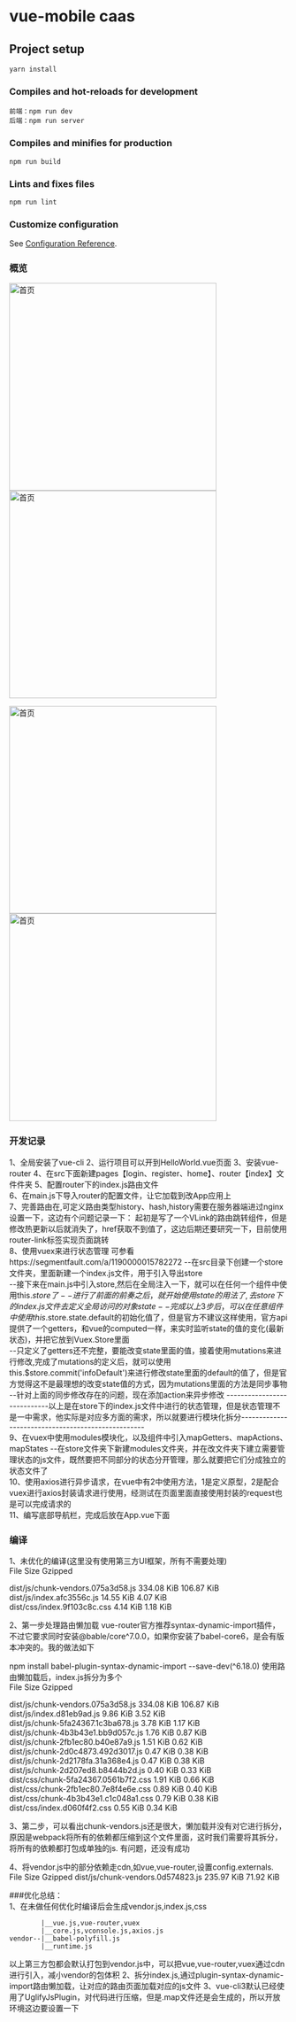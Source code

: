 # vue-mobile caas 

## Project setup
```
yarn install
```
### Compiles and hot-reloads for development
```
前端：npm run dev
后端：npm run server
```
### Compiles and minifies for production
```
npm run build
```
### Lints and fixes files
```
npm run lint
```
### Customize configuration
See [Configuration Reference](https://cli.vuejs.org/config/).


### 概览
<img src="https://github.com/yangdongMC/vue-mobile/blob/master/src/assets/index.jpeg" width="375" margin="20" alt='首页'>  <img src="https://github.com/yangdongMC/vue-mobile/blob/master/src/assets/list.png" width="375" alt='首页'>  

<img src="https://github.com/yangdongMC/vue-mobile/blob/master/src/assets/video.png" width="375" margin="20" alt='首页'>  <img src="https://github.com/yangdongMC/vue-mobile/blob/master/src/assets/socket.png" width="375" alt='首页'>  

### 开发记录
1、全局安装了vue-cli
2、运行项目可以开到HelloWorld.vue页面
3、安装vue-router 
4、在src下面新建pages【login、register、home】、router【index】文件件夹
5、配置router下的index.js路由文件  
6、在main.js下导入router的配置文件，让它加载到改App应用上  
7、完善路由在,可定义路由类型history、hash,history需要在服务器端进过nginx设置一下，这边有个问题记录一下：
起初是写了一个VLink的路由跳转组件，但是修改热更新以后就消失了，href获取不到值了，这边后期还要研究一下，目前使用router-link标签实现页面跳转  
8、使用vuex来进行状态管理 可参看https://segmentfault.com/a/1190000015782272
  --在src目录下创建一个store文件夹，里面新建一个index.js文件，用于引入导出store  
  --接下来在main.js中引入store,然后在全局注入一下，就可以在任何一个组件中使用this.$store了  
  --进行了前面的前奏之后，就开始使用state的用法了,去store下的index.js文件去定义全局访问的对象state  
  --完成以上3步后，可以在任意组件中使用this.$store.state.default的初始化值了，但是官方不建议这样使用，官方api提供了一个getters，和vue的computed一样，来实时监听state的值的变化(最新状态)，并把它放到Vuex.Store里面  
  --只定义了getters还不完整，要能改变state里面的值，接着使用mutations来进行修改,完成了mutations的定义后，就可以使用this.$store.commit('infoDefault')来进行修改state里面的default的值了，但是官方觉得这不是最理想的改变state值的方式，因为mutations里面的方法是同步事物  
  --针对上面的同步修改存在的问题，现在添加action来异步修改
----------------------------以上是在store下的index.js文件中进行的状态管理，但是状态管理不是一中需求，他实际是对应多方面的需求，所以就要进行模块化拆分---------------------------------------------------  
9、在vuex中使用modules模块化，以及组件中引入mapGetters、mapActions、mapStates
  --在store文件夹下新建modules文件夹，并在改文件夹下建立需要管理状态的js文件，既然要把不同部分的状态分开管理，那么就要把它们分成独立的状态文件了  
10、使用axios进行异步请求，在vue中有2中使用方法，1是定义原型，2是配合vuex进行axios封装请求进行使用，经测试在页面里面直接使用封装的request也是可以完成请求的  
11、编写底部导航栏，完成后放在App.vue下面

### 编译
1、未优化的编译(这里没有使用第三方UI框架，所有不需要处理)    
File                                 Size               Gzipped    

  dist/js/chunk-vendors.075a3d58.js    334.08 KiB         106.87 KiB   
  dist/js/index.afc3556c.js            14.55 KiB          4.07 KiB    
  dist/css/index.9f103c8c.css          4.14 KiB           1.18 KiB    

2、第一步处理路由懒加载
vue-router官方推荐syntax-dynamic-import插件，不过它要求同时安装@bable/core^7.0.0，如果你安装了babel-core6，是会有版本冲突的。我的做法如下

npm install babel-plugin-syntax-dynamic-import --save-dev(^6.18.0)
使用路由懒加载后，index.js拆分为多个      
File                                    Size              Gzipped   

  dist/js/chunk-vendors.075a3d58.js       334.08 KiB        106.87 KiB    
  dist/js/index.d81eb9ad.js               9.86 KiB          3.52 KiB    
  dist/js/chunk-5fa24367.1c3ba678.js      3.78 KiB          1.17 KiB    
  dist/js/chunk-4b3b43e1.bb9d057c.js      1.76 KiB          0.87 KiB    
  dist/js/chunk-2fb1ec80.b40e87a9.js      1.51 KiB          0.62 KiB    
  dist/js/chunk-2d0c4873.492d3017.js      0.47 KiB          0.38 KiB    
  dist/js/chunk-2d2178fa.31a368e4.js      0.47 KiB          0.38 KiB    
  dist/js/chunk-2d207ed8.b8444b2d.js      0.40 KiB          0.33 KiB    
  dist/css/chunk-5fa24367.0561b7f2.css    1.91 KiB          0.66 KiB    
  dist/css/chunk-2fb1ec80.7e8f4e6e.css    0.89 KiB          0.40 KiB    
  dist/css/chunk-4b3b43e1.c1c048a1.css    0.79 KiB          0.38 KiB    
  dist/css/index.d060f4f2.css             0.55 KiB          0.34 KiB    

3、第二步，可以看出chunk-vendors.js还是很大，懒加载并没有对它进行拆分，原因是webpack将所有的依赖都压缩到这个文件里面，这时我们需要将其拆分，将所有的依赖都打包成单独的js.
有问题，还没有成功

4、将vendor.js中的部分依赖走cdn,如vue,vue-router,设置config.externals.
File                                    Size              Gzipped
dist/js/chunk-vendors.0d574823.js       235.97 KiB        71.92 KiB

###优化总结：     
1、在未做任何优化时编译后会生成vendor.js,index.js,css  
```
        |__vue.js,vue-router,vuex          
        |__core.js,vconsole.js,axios.js         
vendor--|__babel-polyfill.js        
        |__runtime.js    
```

以上第三方包都会默认打包到vendor.js中，可以把vue,vue-router,vuex通过cdn进行引入，减小vendor的包体积
2、拆分index.js,通过plugin-syntax-dynamic-import路由懒加载，让对应的路由页面加载对应的js文件
3、vue-cli3默认已经使用了UglifyJsPlugin，对代码进行压缩，但是.map文件还是会生成的，所以开放环境这边要设置一下

